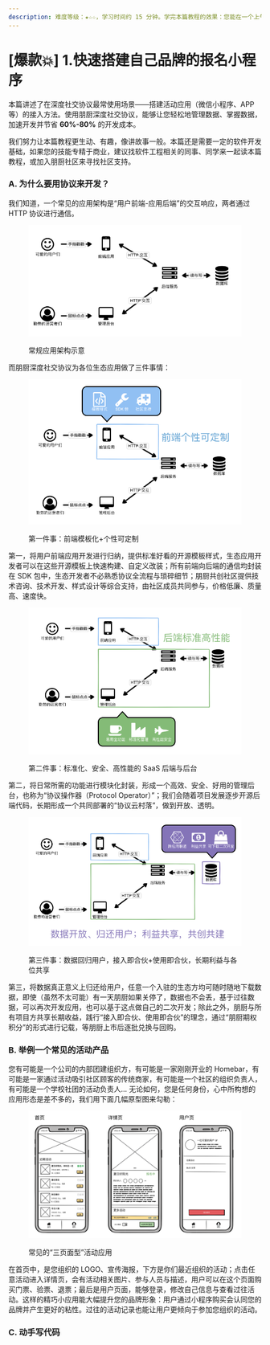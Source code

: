 ```yaml
---
description: 难度等级：★☆☆，学习时间约 15 分钟。学完本篇教程的效果：您能在一个上午内开发完属于您的活动应用
---
```


# \[爆款💥] 1.快速搭建自己品牌的报名小程序

本篇讲述了在深度社交协议最常使用场景——搭建活动应用（微信小程序、APP等）的接入方法。使用朋厨深度社交协议，能够让您轻松地管理数据、掌握数据，加速开发并节省 **60%-80%** 的开发成本。

我们努力让本篇教程更生动、有趣，像讲故事一般。本篇还是需要一定的软件开发基础，如果您的技能专精于商业，建议找软件工程相关的同事、同学来一起读本篇教程，或加入朋厨社区来寻找社区支持。

### A. 为什么要用协议来开发？

我们知道，一个常见的应用架构是“用户前端-应用后端”的交互响应，两者通过 HTTP 协议进行通信。

<figure><img src="../.gitbook/assets/image (1).png" alt=""><figcaption><p>常规应用架构示意</p></figcaption></figure>

而朋厨深度社交协议为各位生态应用做了三件事情：

<figure><img src="../.gitbook/assets/image (2).png" alt=""><figcaption><p>第一件事：前端模板化+个性可定制</p></figcaption></figure>

第一，将用户前端应用开发进行归纳，提供标准好看的开源模板样式，生态应用开发者可以在这些开源模板上快速构建、自定义改装；所有前端向后端的通信均封装在 SDK 包中，生态开发者不必熟悉协议全流程与琐碎细节；朋厨共创社区提供技术咨询、技术开发、样式设计等综合支持，由社区成员共同参与，价格低廉、质量高、速度快。

<figure><img src="../.gitbook/assets/image (3).png" alt=""><figcaption><p>第二件事：标准化、安全、高性能的 SaaS 后端与后台</p></figcaption></figure>

第二，将日常所需的功能进行模块化封装，形成一个高效、安全、好用的管理后台，也称为“协议操作器（Protocol Operator）”；我们会随着项目发展逐步开源后端代码，长期形成一个共同部署的“协议云村落”，做到开放、透明。

<figure><img src="../.gitbook/assets/image (6).png" alt=""><figcaption><p>第三件事：数据回归用户，接入即合伙+使用即合伙，长期利益与各位共享</p></figcaption></figure>

第三，将数据真正意义上归还给用户，任意一个入驻的生态方均可随时随地下载数据，即使（虽然不太可能）有一天朋厨如果关停了，数据也不会丢，基于过往数据，可以再次开发应用，也可以基于这点做自己的二次开发；除此之外，朋厨与所有项目方共享长期收益，践行“接入即合伙、使用即合伙”的理念，通过“朋厨期权积分”的形式进行记载，等朋厨上市后逐批兑换与回购。

### B. 举例一个常见的活动产品

您有可能是一个公司的内部团建组织方，有可能是一家刚刚开业的 Homebar，有可能是一家通过活动吸引社区顾客的传统商家，有可能是一个社区的组织负责人，有可能是一个学校社团的活动负责人... 无论如何，您是任何身份，心中所构想的应用形态是差不多的，我们用下面几幅原型图来勾勒：

<figure><img src="../.gitbook/assets/image (7).png" alt=""><figcaption><p>常见的“三页面型”活动应用</p></figcaption></figure>

在首页中，是您组织的 LOGO、宣传海报，下方是你们最近组织的活动；点击任意活动进入详情页，会有活动相关图片、参与人员与描述，用户可以在这个页面购买门票、验票、退票；最后是用户页面，能够登录，修改自己信息与查看过往活动。这样的精巧小应用能大幅提升您的品牌形象：用户通过小程序购买会认同您的品牌并产生更好的粘性。过往的活动记录也能让用户更倾向于参加您组织的活动。

### C. 动手写代码


